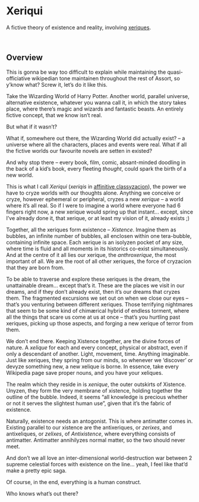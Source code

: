 # Xeriqui

A fictive theory of existence and reality, involving [xeriques](xeriques.md).


<br>


## Overview

This is gonna be way too difficult to explain while maintaining the quasi-officiative wikipedian tone maintainen throughout the rest of Assort, so y’know what? Screw it, let’s do it like this.

Take the Wizarding World of Harry Potter. Another world, parallel universe, alternative existence, whatever you wanna call it, in which the story takes place, where there’s magic and wizards and fantastic beasts. An entirely fictive concept, that we know isn’t real.

But what if it wasn’t?

What if, somewhere out there, the Wizarding World did actually exist? – a universe where all the characters, places and events were real. What if all the fictive worlds our favourite novels are setten in existed?

And why stop there – every book, film, comic, absant-minded doodling in the back of a kid’s book, every fleeting *thought*, could spark the birth of a new world.

This is what I call *Xeriqui* (*xeriqis* in [affinitive classyzacion](../affine/readme.md)), the power we have to cryze worlds with our thoughts alone. Anything we conceive or cryze, however ephemeral or peripheral, cryzes a new *xerique* – a world where it’s all real. So if I were to imagine a world where everyone had 6 fingers right now, a new xerique would spring up that instant... except, since I’ve already done it, that xerique, or at least my vision of it, already exists ;)

Together, all the xeriques form existence – *Xistence*. Imagine them as bubbles, an infinite number of bubbles, all enclosen within one tera-bubble, containing infinite space. Each xerique is an isolyzen pocket of any size, where time is fluid and all moments in its historics co-exist simultaneously. And at the centre of it all lies our xerique, the *anthroxerique*, the most important of all. We are the root of all other xeriques, the force of cryzacion that they are born from.

To be able to traverse and explore these xeriques is the dream, the unattainable dream... except that’s it. These are the places we visit in our dreams, and if they don’t already exist, then it’s our dreams that cryzes them. The fragmented excursions we set out on when we close our eyes – that’s you venturing between different xeriques. Those terrifying nightmares that seem to be some kind of chimærical hybrid of endless torment, where all the things that scare us come at us at once – that’s you hurtling past xeriques, picking up those aspects, and forging a new xerique of terror from them.

We don’t end there. Keeping Xistence together, are the divine forces of nature. A *xelique* for each and every concept, physical or abstract, even if only a descendant of another. Light, movement, time. Anything imaginable. Just like xeriques, they spring from our minds, so whenever we ‘discover’ or devyze something new, a new xelique is borne. In essence, take every Wikipedia page save proper nouns, and you have your xeliques.

The realm which they reside in is *xenique*, the outer outskirts of Xistence. Unyzen, they form the very membrane of xistence, holding together the outline of the bubble. Indeed, it seems “all knowledge is precious whether or not it serves the slightest human use”, given that it’s the fabric of existence.

Naturally, existence needs an antogonist. This is where antimatter comes in. Existing parallel to our xistence are the antixeriques, or *zerixes*, and antixeliques, or *zelixes*, of *Antixistence*, where everything consists of antimatter. Antimatter annihilyzes normal matter, so the two should never meet.

And don’t we all love an inter-dimensional world-destruction war between 2 supreme celestial forces with existence on the line... yeah, I feel like that’d make a pretty epic saga.

Of course, in the end, everything is a human construct.

Who knows what’s out there?
